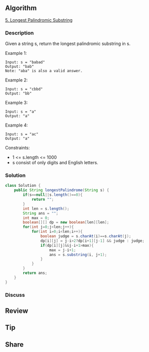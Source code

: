 ## Algorithm

[5. Longest Palindromic Substring](https://leetcode.com/problems/longest-palindromic-substring/)

### Description

Given a string s, return the longest palindromic substring in s.

Example 1:

```
Input: s = "babad"
Output: "bab"
Note: "aba" is also a valid answer.
```

Example 2:

```
Input: s = "cbbd"
Output: "bb"
```

Example 3:

```
Input: s = "a"
Output: "a"
```

Example 4:

```
Input: s = "ac"
Output: "a"
```

Constraints:

- 1 <= s.length <= 1000
- s consist of only digits and English letters.

### Solution

```java
class Solution {
    public String longestPalindrome(String s) {
        if(s==null||s.length()==0){
            return "";
        }
        int len = s.length();
        String ans = "";
        int max = 0;
        boolean[][] dp = new boolean[len][len];
        for(int j=0;j<len;j++){
            for(int i=0;i<len;i++){
                boolean judge = s.charAt(i)==s.charAt(j);
                dp[i][j] = j-i>2?dp[i+1][j-1] && judge : judge;
                if(dp[i][j]&&j-i+1>max){
                    max = j-i+1;
                    ans = s.substring(i, j+1);
                }
            }
        }
        return ans;
    }
}
```

### Discuss

## Review


## Tip


## Share
